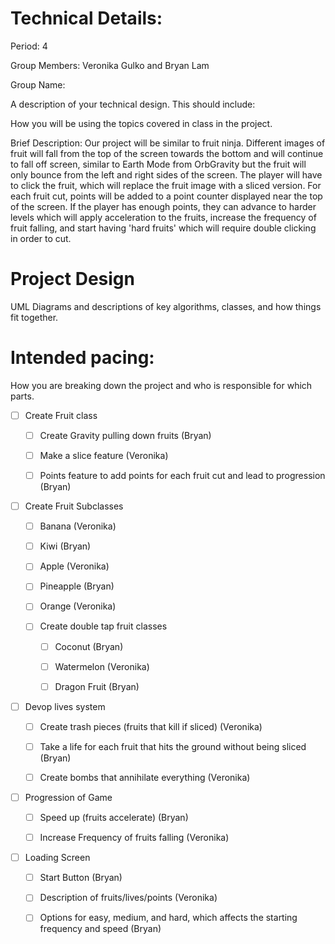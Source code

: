 
# Technical Details:

Period: 4

Group Members: Veronika Gulko and Bryan Lam

Group Name: 

A description of your technical design. This should include: 
   
How you will be using the topics covered in class in the project.

Brief Description: Our project will be similar to fruit ninja. Different images of fruit will fall from the top of the screen towards the bottom and will continue to fall off screen, similar to Earth Mode from OrbGravity but the fruit will only bounce from the left and right sides of the screen. The player will have to click the fruit, which will replace the fruit image with a sliced version. For each fruit cut, points will be added to a point counter displayed near the top of the screen. If the player has enough points, they can advance to harder levels which will apply acceleration to the fruits, increase the frequency of fruit falling, and start having 'hard fruits' which will require double clicking in order to cut.
     
# Project Design

UML Diagrams and descriptions of key algorithms, classes, and how things fit together.


    
# Intended pacing:

How you are breaking down the project and who is responsible for which parts.

- [ ] Create Fruit class
   - [ ] Create Gravity pulling down fruits (Bryan)
   - [ ] Make a slice feature (Veronika)
   - [ ] Points feature to add points for each fruit cut and lead to progression (Bryan)


- [ ] Create Fruit Subclasses
    - [ ] Banana (Veronika)
    - [ ] Kiwi  (Bryan)
    - [ ] Apple (Veronika)
    - [ ] Pineapple (Bryan)
    - [ ] Orange (Veronika)
    
   
    - [ ] Create double tap fruit classes
        - [ ] Coconut (Bryan)
        - [ ] Watermelon (Veronika)
        - [ ] Dragon Fruit (Bryan)


- [ ] Devop lives system
    - [ ] Create trash pieces (fruits that kill if sliced) (Veronika)
    - [ ] Take a life for each fruit that hits the ground without being sliced (Bryan)
    - [ ] Create bombs that annihilate everything (Veronika)


- [ ] Progression of Game
    - [ ] Speed up (fruits accelerate) (Bryan)
    - [ ] Increase Frequency of fruits falling (Veronika)


- [ ] Loading Screen
    - [ ] Start Button (Bryan)
    - [ ] Description of fruits/lives/points (Veronika)
    - [ ] Options for easy, medium, and hard, which affects the starting frequency and speed (Bryan)


